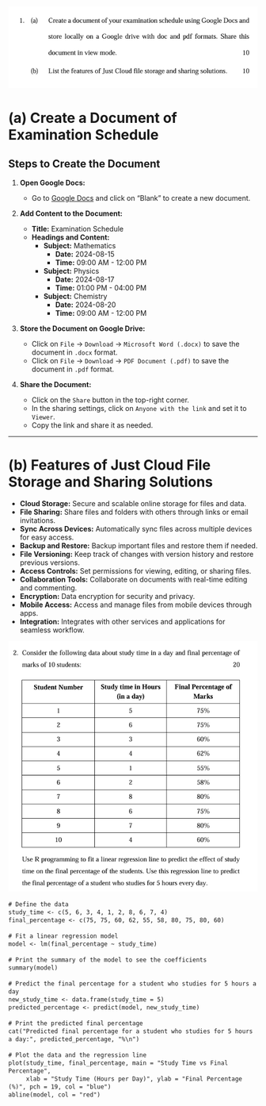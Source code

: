 ![alt text](images/j23-set4-q1.png)
# (a) Create a Document of Examination Schedule

## Steps to Create the Document

1. **Open Google Docs:**
   - Go to [Google Docs](https://docs.google.com/) and click on “Blank” to create a new document.

2. **Add Content to the Document:**
   - **Title:** Examination Schedule
   - **Headings and Content:**
     - **Subject:** Mathematics
       - **Date:** 2024-08-15
       - **Time:** 09:00 AM - 12:00 PM
     - **Subject:** Physics
       - **Date:** 2024-08-17
       - **Time:** 01:00 PM - 04:00 PM
     - **Subject:** Chemistry
       - **Date:** 2024-08-20
       - **Time:** 09:00 AM - 12:00 PM

3. **Store the Document on Google Drive:**
   - Click on `File` -> `Download` -> `Microsoft Word (.docx)` to save the document in `.docx` format.
   - Click on `File` -> `Download` -> `PDF Document (.pdf)` to save the document in `.pdf` format.

4. **Share the Document:**
   - Click on the `Share` button in the top-right corner.
   - In the sharing settings, click on `Anyone with the link` and set it to `Viewer`.
   - Copy the link and share it as needed.

---

# (b) Features of Just Cloud File Storage and Sharing Solutions

- **Cloud Storage:** Secure and scalable online storage for files and data.
- **File Sharing:** Share files and folders with others through links or email invitations.
- **Sync Across Devices:** Automatically sync files across multiple devices for easy access.
- **Backup and Restore:** Backup important files and restore them if needed.
- **File Versioning:** Keep track of changes with version history and restore previous versions.
- **Access Controls:** Set permissions for viewing, editing, or sharing files.
- **Collaboration Tools:** Collaborate on documents with real-time editing and commenting.
- **Encryption:** Data encryption for security and privacy.
- **Mobile Access:** Access and manage files from mobile devices through apps.
- **Integration:** Integrates with other services and applications for seamless workflow.


![alt text](images/j23-set4-q2.png)
```
# Define the data
study_time <- c(5, 6, 3, 4, 1, 2, 8, 6, 7, 4)
final_percentage <- c(75, 75, 60, 62, 55, 58, 80, 75, 80, 60)

# Fit a linear regression model
model <- lm(final_percentage ~ study_time)

# Print the summary of the model to see the coefficients
summary(model)

# Predict the final percentage for a student who studies for 5 hours a day
new_study_time <- data.frame(study_time = 5)
predicted_percentage <- predict(model, new_study_time)

# Print the predicted final percentage
cat("Predicted final percentage for a student who studies for 5 hours a day:", predicted_percentage, "%\n")

# Plot the data and the regression line
plot(study_time, final_percentage, main = "Study Time vs Final Percentage",
     xlab = "Study Time (Hours per Day)", ylab = "Final Percentage (%)", pch = 19, col = "blue")
abline(model, col = "red")

```